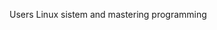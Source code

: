 Users Linux sistem and mastering programming

<!---
Yusuf180902/Yusuf180902 is a ✨ special ✨ repository because its `README.md` (this file) appears on your GitHub profile.
You can click the Preview link to take a look at your changes.


